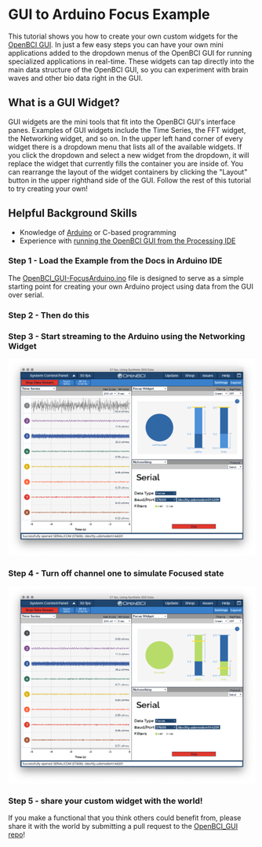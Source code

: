 # GUI to Arduino Focus Example

This tutorial shows you how to create your own custom widgets for the [OpenBCI GUI](https://github.com/OpenBCI/OpenBCI_GUI). In just a few easy steps you can have your own mini applications added to the dropdown menus of the OpenBCI GUI for running specialized applications in real-time. These widgets can tap directly into the main data structure of the OpenBCI GUI, so you can experiment with brain waves and other bio data right in the GUI.

## What is a GUI Widget?

GUI widgets are the mini tools that fit into the OpenBCI GUI's interface panes. Examples of GUI widgets include the Time Series, the FFT widget, the Networking widget, and so on. In the upper left hand corner of every widget there is a dropdown menu that lists all of the available widgets. If you click the dropdown and select a new widget from the dropdown, it will replace the widget that currently fills the container you are inside of. You can rearrange the layout of the widget containers by clicking the "Layout" button in the upper righthand side of the GUI. Follow the rest of this tutorial to try creating your own!

## Helpful Background Skills

* Knowledge of [Arduino](https://www.arduino.cc/reference/en/) or C-based programming
* Experience with [running the OpenBCI GUI from the Processing IDE](http://docs.openbci.com/OpenBCI%20Software/01-OpenBCI_GUI#the-openbci-gui-running-the-openbci-gui-from-the-processing-ide)


### Step 1 - Load the Example from the Docs in Arduino IDE

The [OpenBCI_GUI-FocusArduino.ino](../assets/files/OpenBCI_GUI-FocusArduino.ino) file is designed to serve as a simple starting point for creating your own Arduino project using data from the GUI over serial.


### Step 2 - Then do this



### Step 3 - Start streaming to the Arduino using the Networking Widget

![OpenBCI Serial Not Focused](../assets/images/gui_arduino_serial_notFocused.png)

### Step 4 - Turn off channel one to simulate Focused state

![OpenBCI Serial Not Focused](../assets/images/gui_arduino_serial_Focused.png)


### Step 5 - share your custom widget with the world!

If you make a functional that you think others could benefit from, please share it with the world by submitting a pull request to the [OpenBCI_GUI repo](https://github.com/OpenBCI/OpenBCI_GUI)! 

